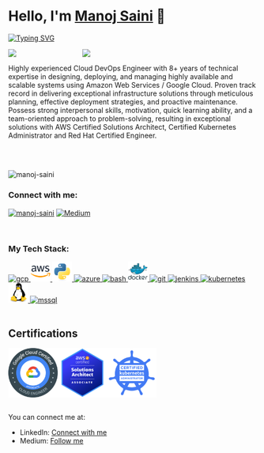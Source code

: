 <!-- ![Header Image](link-to-your-image) -->
# Hello, I'm [Manoj Saini](https://www.linkedin.com/in/manoj-kumar-saini/) 👋


[![Typing SVG](https://readme-typing-svg.herokuapp.com?font=Fira+Code&weight=600&pause=1000&color=0C099A&width=435&lines=I'm+Platform+Engineer+;and+Experience+Google+AWS+Kubernetes+%F0%9F%9A%80)](https://git.io/typing-svg)

<div style="display: flex; flex-wrap: nowrap; overflow-x: auto;">
    <img src="https://storage.googleapis.com/bkt-static-content/badge-modern-architecture.png" width="150">
    <img src="https://storage.googleapis.com/bkt-static-content/devlib-badge.png" width="200">
</div>

Highly experienced Cloud DevOps Engineer with 8+ years of technical expertise in designing, deploying, and managing highly available and scalable systems using Amazon Web Services / Google Cloud. Proven track record in delivering exceptional infrastructure solutions through meticulous planning, effective deployment strategies, and proactive maintenance. Possess strong interpersonal skills, motivation, quick learning ability, and a team-oriented approach to problem-solving, resulting in exceptional solutions with AWS Certified Solutions Architect, Certified Kubernetes Administrator and Red Hat Certified Engineer.

<br>
<br>
<p align="left"> <img src="https://komarev.com/ghpvc/?username=manoj-saini&label=Profile%20views&color=0e75b6&style=flat" alt="manoj-saini" /> </p>

<h3 align="left">Connect with me:</h3>
<p align="left">
<a href="https://linkedin.com/in/manoj-kumar-saini" target="blank"><img align="center" src="https://raw.githubusercontent.com/rahuldkjain/github-profile-readme-generator/master/src/images/icons/Social/linked-in-alt.svg" alt="manoj-saini" height="30" width="40" /></a>
<a href="https://medium.com/@109manojsaini" target="blank"><img align="center" src="https://raw.githubusercontent.com/rahuldkjain/github-profile-readme-generator/master/src/images/icons/Social/medium.svg" alt="Medium" height="30" width="40" /></a>
</p>
<br>
<h3 align="left">My Tech Stack:</h3>
<p align="left">
<a href="https://cloud.google.com" target="_blank" rel="noreferrer"> <img src="https://www.vectorlogo.zone/logos/google_cloud/google_cloud-icon.svg" alt="gcp" width="40" height="40"/> </a>
<a href="https://aws.amazon.com/" target="_blank" rel="noreferrer"> <img src="https://raw.githubusercontent.com/devicons/devicon/master/icons/amazonwebservices/amazonwebservices-original-wordmark.svg" alt="AWS" width="40" height="40"/> </a>
<a href="https://www.python.org" target="_blank" rel="noreferrer"> <img src="https://raw.githubusercontent.com/devicons/devicon/master/icons/python/python-original.svg" alt="python" width="40" height="40"/> </a> 
<a href="https://storage.googleapis.com/bkt-static-content/terraform.png" target="_blank" rel="noreferrer"> <img src="https://storage.googleapis.com/bkt-static-content/terraform.png" alt="azure" width="40" height="40"/> </a> 
<a href="https://www.gnu.org/software/bash/" target="_blank" rel="noreferrer"> <img src="https://www.vectorlogo.zone/logos/gnu_bash/gnu_bash-icon.svg" alt="bash" width="40" height="40"/> </a> 
<!-- <a href="gs://bkt-static-content/sql.png" target="_blank" rel="noreferrer"> <img src="https://storage.googleapis.com/bkt-static-content/sql.png" alt="css3" width="40" height="40"/> </a>  -->
<a href="https://www.docker.com/" target="_blank" rel="noreferrer"> <img src="https://raw.githubusercontent.com/devicons/devicon/master/icons/docker/docker-original-wordmark.svg" alt="docker" width="40" height="40"/> </a>  
<a href="https://git-scm.com/" target="_blank" rel="noreferrer"> <img src="https://www.vectorlogo.zone/logos/git-scm/git-scm-icon.svg" alt="git" width="40" height="40"/> </a>  </a> <a href="https://www.jenkins.io" target="_blank" rel="noreferrer"> <img src="https://www.vectorlogo.zone/logos/jenkins/jenkins-icon.svg" alt="jenkins" width="40" height="40"/> </a> 
<a href="https://kubernetes.io" target="_blank" rel="noreferrer"> <img src="https://www.vectorlogo.zone/logos/kubernetes/kubernetes-icon.svg" alt="kubernetes" width="40" height="40"/> </a> 
<a href="https://www.linux.org/" target="_blank" rel="noreferrer"> <img src="https://raw.githubusercontent.com/devicons/devicon/master/icons/linux/linux-original.svg" alt="linux" width="40" height="40"/> </a> 
<a href="https://www.microsoft.com/en-us/sql-server" target="_blank" rel="noreferrer"> <img src="https://www.svgrepo.com/show/303229/microsoft-sql-server-logo.svg" alt="mssql" width="40" height="40"/> </a> 
<!-- <a href="https://www.mysql.com/" target="_blank" rel="noreferrer"> <img src="https://raw.githubusercontent.com/devicons/devicon/master/icons/mysql/mysql-original-wordmark.svg" alt="mysql" width="40" height="40"/> </a>
</p> -->
<br>
<br>

## Certifications
<div style="display: flex; flex-wrap: nowrap; overflow-x: auto;">
<!-- GCP Certification Badge -->
<img src="/badge/gcp.png" width="100">

<!-- AWS Certification Badge -->
<img src="/badge/aws.png" width="100">

<!-- CKA Certification Badge -->
<img src="/badge/cka.png" width="100">


 
</div>
<br>

You can connect me at:
- LinkedIn: [Connect with me](https://www.linkedin.com/in/manoj-kumar-saini/)
- Medium: [Follow me](https://medium.com/@109manojsaini)
